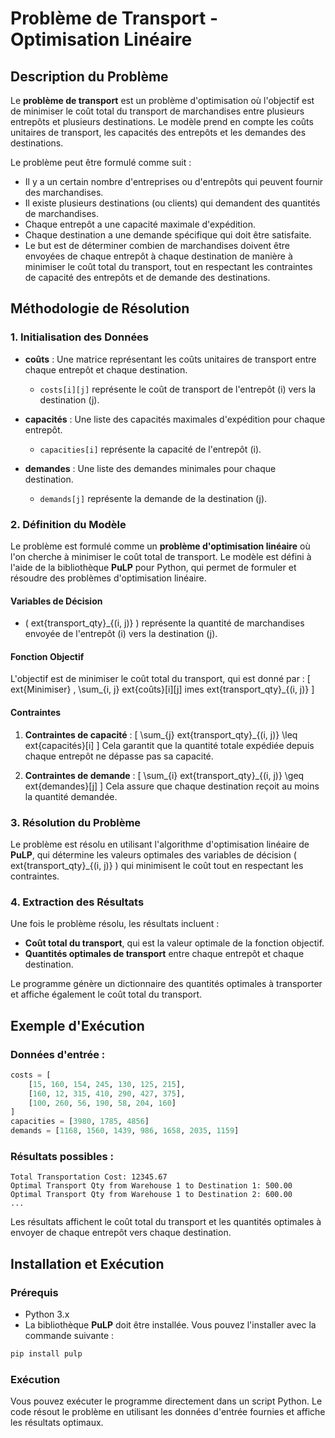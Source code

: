 
# Problème de Transport - Optimisation Linéaire

## Description du Problème

Le **problème de transport** est un problème d'optimisation où l'objectif est de minimiser le coût total du transport de marchandises entre plusieurs entrepôts et plusieurs destinations. Le modèle prend en compte les coûts unitaires de transport, les capacités des entrepôts et les demandes des destinations.

Le problème peut être formulé comme suit :

- Il y a un certain nombre d'entreprises ou d'entrepôts qui peuvent fournir des marchandises.
- Il existe plusieurs destinations (ou clients) qui demandent des quantités de marchandises.
- Chaque entrepôt a une capacité maximale d'expédition.
- Chaque destination a une demande spécifique qui doit être satisfaite.
- Le but est de déterminer combien de marchandises doivent être envoyées de chaque entrepôt à chaque destination de manière à minimiser le coût total du transport, tout en respectant les contraintes de capacité des entrepôts et de demande des destinations.

## Méthodologie de Résolution

### 1. **Initialisation des Données**

- **coûts** : Une matrice représentant les coûts unitaires de transport entre chaque entrepôt et chaque destination.
  - `costs[i][j]` représente le coût de transport de l'entrepôt \(i\) vers la destination \(j\).
  
- **capacités** : Une liste des capacités maximales d'expédition pour chaque entrepôt.
  - `capacities[i]` représente la capacité de l'entrepôt \(i\).

- **demandes** : Une liste des demandes minimales pour chaque destination.
  - `demands[j]` représente la demande de la destination \(j\).

### 2. **Définition du Modèle**

Le problème est formulé comme un **problème d'optimisation linéaire** où l'on cherche à minimiser le coût total de transport. Le modèle est défini à l'aide de la bibliothèque **PuLP** pour Python, qui permet de formuler et résoudre des problèmes d'optimisation linéaire.

#### Variables de Décision
- \( 	ext{transport\_qty}_{(i, j)} \) représente la quantité de marchandises envoyée de l'entrepôt \(i\) vers la destination \(j\).

#### Fonction Objectif
L'objectif est de minimiser le coût total du transport, qui est donné par :
\[
	ext{Minimiser} \, \sum_{i, j} 	ext{coûts}[i][j] 	imes 	ext{transport\_qty}_{(i, j)}
\]

#### Contraintes
1. **Contraintes de capacité** :
   \[
   \sum_{j} 	ext{transport\_qty}_{(i, j)} \leq 	ext{capacités}[i]
   \]
   Cela garantit que la quantité totale expédiée depuis chaque entrepôt ne dépasse pas sa capacité.

2. **Contraintes de demande** :
   \[
   \sum_{i} 	ext{transport\_qty}_{(i, j)} \geq 	ext{demandes}[j]
   \]
   Cela assure que chaque destination reçoit au moins la quantité demandée.

### 3. **Résolution du Problème**

Le problème est résolu en utilisant l'algorithme d'optimisation linéaire de **PuLP**, qui détermine les valeurs optimales des variables de décision \( 	ext{transport\_qty}_{(i, j)} \) qui minimisent le coût tout en respectant les contraintes.

### 4. **Extraction des Résultats**

Une fois le problème résolu, les résultats incluent :
- **Coût total du transport**, qui est la valeur optimale de la fonction objectif.
- **Quantités optimales de transport** entre chaque entrepôt et chaque destination.

Le programme génère un dictionnaire des quantités optimales à transporter et affiche également le coût total du transport.

## Exemple d'Exécution

### Données d'entrée :
```python
costs = [
    [15, 160, 154, 245, 130, 125, 215],
    [160, 12, 315, 410, 290, 427, 375],
    [100, 260, 56, 190, 58, 204, 160]
]
capacities = [3980, 1785, 4856]
demands = [1168, 1560, 1439, 986, 1658, 2035, 1159]
```

### Résultats possibles :
```
Total Transportation Cost: 12345.67
Optimal Transport Qty from Warehouse 1 to Destination 1: 500.00
Optimal Transport Qty from Warehouse 1 to Destination 2: 600.00
...
```

Les résultats affichent le coût total du transport et les quantités optimales à envoyer de chaque entrepôt vers chaque destination.

## Installation et Exécution

### Prérequis
- Python 3.x
- La bibliothèque **PuLP** doit être installée. Vous pouvez l'installer avec la commande suivante :

```bash
pip install pulp
```

### Exécution
Vous pouvez exécuter le programme directement dans un script Python. Le code résout le problème en utilisant les données d'entrée fournies et affiche les résultats optimaux.

